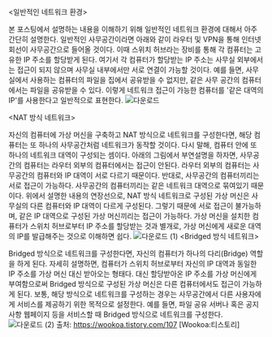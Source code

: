 <일반적인 네트워크 환경>

본 포스팅에서 설명하는 내용을 이해하기 위해 일반적인 네트워크 환경에 대해서 아주 간단히 설명한다. 
일반적인 사무공간이라면 아래와 같이 라우터 및 VPN을 통해 인터넷 회선이 사무공간으로 들어올 것이다. 
이때 스위치 허브라는 장비를 통해 각 컴퓨터는 고유한 IP 주소를 할당받게 된다. 
여기서 각 컴퓨터가 할당받는 IP 주소는 사무실 외부에서는 접근이 되지 않으며 사무실 내부에서만 서로 연결이 가능할 것이다.
예를 들면, 사무실에서 사용하는 컴퓨터의 파일을 집에서 공유받을 수 없지만, 같은 사무 공간의 컴퓨터에서는 파일을 공유받을 수 있다. 이렇게 네트워크 접근이 가능한 컴퓨터를 '같은 대역의 IP'를 사용한다고 일반적으로 표현한다.
![다운로드](https://user-images.githubusercontent.com/97571604/173190581-057a6202-17b7-4bee-bbcd-39ab418b98d0.png)


<NAT 방식 네트워크>

자신의 컴퓨터에 가상 머신을 구축하고 NAT 방식으로 네트워크를 구성한다면, 
해당 컴퓨터는 또 하나의 사무공간처럼 네트워크가 동작할 것이다.
다시 말해, 컴퓨터 안에 또 하나의 네트워크 대역이 구성되는 셈이다. 
아래의 그림에서 부연설명을 하자면, 사무공간의 컴퓨터는 라우터 외부의 컴퓨터에서는 접근이 안된다. 라우터 외부의 컴퓨터는 사무공간의 컴퓨터와 IP 대역이 서로 다르기 때문이다. 반대로, 사무공간의 컴퓨터끼리는 서로 접근이 가능하다. 사무공간의 컴퓨터끼리는 같은 네트워크 대역으로 묶여있기 때문이다.
위에서 설명한 내용의 연장선으로, NAT 방식 네트워크로 구성된 가상 머신은 사무실의 다른 컴퓨터와 IP 대역이 다르게 구성된다. 그렇기 때문에 서로 접근이 불가능하며, 같은 IP 대역으로 구성된 가상 머신끼리는 접근이 가능하다. 가상 머신을 설치한 컴퓨터가 스위치 허브로부터 IP 주소를 할당받는 것과 별개로, 가상 머신에게 새로운 대역의 IP를 발급해주는 것으로 이해하면 쉽다.
![다운로드 (1)](https://user-images.githubusercontent.com/97571604/173190594-734235fe-3e09-45d1-8aff-51d61c5082f5.png)
<Bridged 방식 네트워크>

Bridged 방식으로 네트워크를 구성한다면, 자신의 컴퓨터가 하나의 다리(Bridge) 역할을 하게 된다.
자세히 설명하면, 컴퓨터가 스위치 허브로부터 자신의 IP 대역과 동일한 IP 주소를 가상 머신 대신 받아오는 형태다.
대신 할당받아온 IP 주소를 가상 머신에게 부여함으로써 Bridged 방식으로 구성된 가상 머신은 다른 컴퓨터에서도 접근이 가능하게 된다.
보통, 해당 방식으로 네트워크를 구성하는 경우는 사무공간에서 다른 사용자에게 서비스를 제공하기 위한 목적으로 설정한다.
예를 들면, 파일 공유 서버나 혹은 공지사항 웹페이지 등을 서비스할 때 Bridged 방식으로 네트워크를 구성한다.
![다운로드 (2)](https://user-images.githubusercontent.com/97571604/173190595-1cbfa6a9-237c-4219-af1c-dfa3b1ed7a57.png)
출처: https://wookoa.tistory.com/107 [Wookoa:티스토리]

